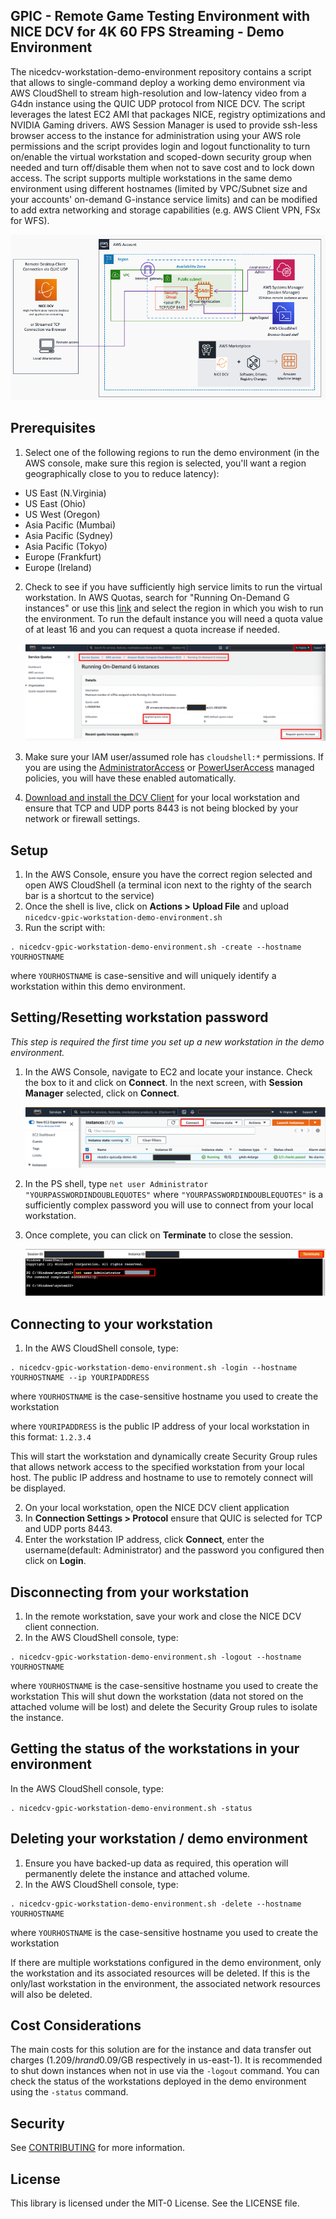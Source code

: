 ## GPIC - Remote Game Testing Environment with NICE DCV for 4K 60 FPS Streaming - Demo Environment
The nicedcv-workstation-demo-environment repository contains a script that allows to single-command deploy a working demo environment via AWS CloudShell to stream high-resolution and low-latency video from a G4dn instance using the QUIC UDP protocol from NICE DCV. The script leverages the latest EC2 AMI that packages NICE, registry optimizations and NVIDIA Gaming drivers. AWS Session Manager is used to provide ssh-less browser access to the instance for administration using your AWS role permissions and the script provides login and logout functionality to turn on/enable the virtual workstation and scoped-down security group when needed and turn off/disable them when not to save cost and to lock down access. The script supports multiple workstations in the same demo environment using different hostnames (limited by VPC/Subnet size and your accounts' on-demand G-instance service limits) and can be modified to add extra networking and storage capabilities (e.g. AWS Client VPN, FSx for WFS).

![Demo environment architecture](https://github.com/aws-samples/nicedcv-gpic-workstation-demo-environment/blob/4cbe55cf56cf83a18fafcef79a8cc555039aa800/nice-dcv-workstation-demo-environment_ARCH.png)


## Prerequisites
1. Select one of the following regions to run the demo environment (in the AWS console, make sure this region is selected, you'll want a region geographically close to you to reduce latency):
  * US East (N.Virginia)
  * US East (Ohio)
  * US West (Oregon)
  * Asia Pacific (Mumbai)
  * Asia Pacific (Sydney)
  * Asia Pacific (Tokyo)
  * Europe (Frankfurt)
  * Europe (Ireland)
2. Check to see if you have sufficiently high service limits to run the virtual workstation. In AWS Quotas, search for "Running On-Demand G instances" or use this [link](https://console.aws.amazon.com/servicequotas/home/services/ec2/quotas/L-DB2E81BA) and select the region in which you wish to run the environment. To run the default instance you will need a quota value of at least 16 and you can request a quota increase if needed.

    ![EC2 G instance quotas](https://github.com/aws-samples/nicedcv-gpic-workstation-demo-environment/blob/44be49604a0c2cf114e5d1906ede7d3bc0d5e983/nice-dcv-workstation-demo-environment_SQ.png)

3. Make sure your IAM user/assumed role has `cloudshell:*` permissions. If you are using the [AdministratorAccess](https://console.aws.amazon.com/iam/home#policies/arn:aws:iam::aws:policy/AdministratorAccess) or [PowerUserAccess](https://console.aws.amazon.com/iam/home#policies/arn:aws:iam::aws:policy/PowerUserAccess) managed policies, you will have these enabled automatically.
4. [Download and install the DCV Client](https://www.nice-dcv.com/) for your local workstation and ensure that TCP and UDP ports 8443 is not being blocked by your network or firewall settings.

## Setup
1. In the AWS Console, ensure you have the correct region selected and open AWS CloudShell (a terminal icon next to the righty of the search bar is a shortcut to the service)
2. Once the shell is live, click on **Actions > Upload File** and upload `nicedcv-gpic-workstation-demo-environment.sh`
3. Run the script with:
```
. nicedcv-gpic-workstation-demo-environment.sh -create --hostname YOURHOSTNAME
```
where `YOURHOSTNAME` is case-sensitive and will uniquely identify a workstation within this demo environment.

## Setting/Resetting workstation password
*This step is required the first time you set up a new workstation in the demo environment.*
1. In the AWS Console, navigate to EC2 and locate your instance. Check the box to it and click on **Connect**. In the next screen, with **Session Manager** selected, click on **Connect**.

    ![Accessing the workstation via Session Manager](https://github.com/aws-samples/nicedcv-gpic-workstation-demo-environment/blob/44be49604a0c2cf114e5d1906ede7d3bc0d5e983/nicedcv-workstation-demo-environment_EC2.png)

2. In the PS shell, type `net user Administrator "YOURPASSWORDINDOUBLEQUOTES"`
where `"YOURPASSWORDINDOUBLEQUOTES"` is a sufficiently complex password you will use to connect from your local workstation.
3. Once complete, you can click on **Terminate** to close the session.

    ![Changing your Windows password](https://github.com/aws-samples/nicedcv-gpic-workstation-demo-environment/blob/44be49604a0c2cf114e5d1906ede7d3bc0d5e983/nice-dcv-workstation-demo-environmnent_PS.png)

## Connecting to your workstation
1. In the AWS CloudShell console, type:
```
. nicedcv-gpic-workstation-demo-environment.sh -login --hostname YOURHOSTNAME --ip YOURIPADDRESS
```
where `YOURHOSTNAME` is the case-sensitive hostname you used to create the workstation

where `YOURIPADDRESS` is the public IP address of your local workstation in this format: `1.2.3.4`

This will start the workstation and dynamically create Security Group rules that allows network access to the specified workstation from your local host. The public IP address and hostname to use to remotely connect will be displayed.

2. On your local workstation, open the NICE DCV client application
3. In **Connection Settings > Protocol** ensure that QUIC is selected for TCP and UDP ports 8443.
4. Enter the workstation IP address, click **Connect**, enter the username(default: Administrator) and the password you configured then click on **Login**.

## Disconnecting from your workstation
1. In the remote workstation, save your work and close the NICE DCV client connection.
2. In the AWS CloudShell console, type:
```
. nicedcv-gpic-workstation-demo-environment.sh -logout --hostname YOURHOSTNAME
```
where `YOURHOSTNAME` is the case-sensitive hostname you used to create the workstation
This will shut down the workstation (data not stored on the attached volume will be lost) and delete the Security Group rules to isolate the instance.

## Getting the status of the workstations in your environment
In the AWS CloudShell console, type:
```
. nicedcv-gpic-workstation-demo-environment.sh -status
```

## Deleting your workstation / demo environment
1. Ensure you have backed-up data as required, this operation will permanently delete the instance and attached volume.
2. In the AWS CloudShell console, type:
```
. nicedcv-gpic-workstation-demo-environment.sh -delete --hostname YOURHOSTNAME
```
where `YOURHOSTNAME` is the case-sensitive hostname you used to create the workstation

If there are multiple workstations configured in the demo environment, only the workstation and its associated resources will be deleted. If this is the only/last workstation in the environment, the associated network resources will also be deleted.

## Cost Considerations
The main costs for this solution are for the instance and data transfer out charges (1.209$/hr and 0.09$/GB respectively in us-east-1). It is recommended to shut down instances when not in use via the `-logout` command. You can check the status of the workstations deployed in the demo environment using the `-status` command.

## Security

See [CONTRIBUTING](CONTRIBUTING.md#security-issue-notifications) for more information.

## License

This library is licensed under the MIT-0 License. See the LICENSE file.
